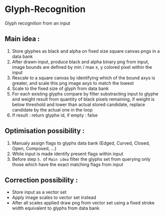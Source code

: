 # Glyph-Recognition
Glyph recognition from an input

## Main idea :
1. Store glyphes as black and alpha on fixed size square canvas pngs in a data bank
2. After drawn input, produce black and alpha binary png from input, image bounds are defined by min / max x, y colored pixel within the input
3. Rescale to a square canvas by identifying which of the bound axys is greater, and scale this png image axys to match the lowest
4. Scale to the fixed size of glyph from data bank
5. For each existing glyphs compare by filter substracting input to glyphe and weight result from quantity of black pixels remaining, if weight is below threshold and lower than actual stored candidate, replace candidate by the actual one in the loop
6. If result : return glyphe id, if empty : false

## Optimisation possibility :
1. Manualy assign flags to glyphs data bank (Edged, Curved, Closed, Open, Composed, ...)
2. While input is made identify present flags within input
3. Before step `5.` of `Main idea` filter the glyphs set from querying only those which have the exact matching flags from input

## Correction possibility :
* Store input as a vector set
* Apply image scales to vector set instead
* After all scales applied draw png from vector set using a fixed stroke width equivalent to glyphs from data bank
